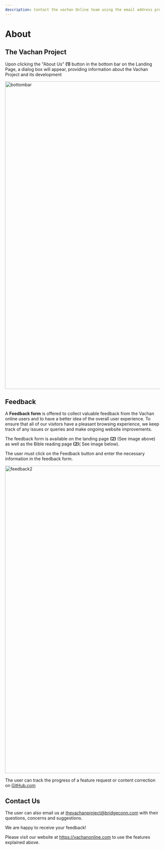 ```yaml
---
description: Contact the vachan Online team using the email address provided
---
```


# About

## The Vachan Project

Upon clicking the "About Us" **(1)** button in the bottom bar on the Landing Page, a dialog box will appear, providing information about the Vachan Project and its development

<img src="/img/assets/bottombar.png"  width="1000px" alt="bottombar"/>

## Feedback

A **Feedback form** is offered to collect valuable feedback from the Vachan online users and to have a better idea of the overall user experience.
To ensure that all of our visitors have a pleasant browsing experience, we keep track of any issues or queries and make ongoing website improvements.

<!-- <img src="/img/assets/feedback1.png"  width="1000px" alt="feedback1"/> -->

The feedback form is available on the landing page **(2)** (See image above) as well as the Bible reading page **(2)**( See image below).

The user must click on the Feedback button and enter the necessary information in the feedback form.

<img src="/img/assets/feedback2.png"  width="1000px" alt="feedback2"/>

The user can track the progress of a feature request or content correction on [GitHub.com](https://github.com/Bridgeconn/VachanOnline-v2/issues)

## Contact Us

The user can also email us at thevachanproject@bridgeconn.com with their questions, concerns and suggestions.

We are happy to receive your feedback!

Please visit our website at https://vachanonline.com to use the features explained above.
